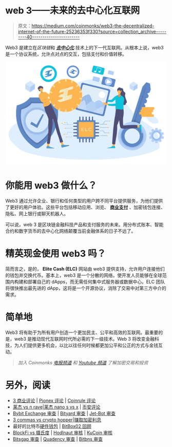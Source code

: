 # web 3——未来的去中心化互联网

> 原文：<https://medium.com/coinmonks/web3-the-decentralized-internet-of-the-future-25236353f330?source=collection_archive---------40----------------------->

Web3 是建立在*区块链*和 [***去中心化***](https://www.elitecash.blog/post/the-dilemma-between-centralization-and-decentralization) 技术上的下一代互联网。从根本上说，web3 是一个协议系统，允许点对点的交互，包括支付和价值转移。

![](img/ce47528b9678d2481e5c9845036b6d51.png)

# 你能用 web3 做什么？

Web3 通过允许企业、银行和任何类型的用户跨不同平台提供服务，为他们提供了更好的用户体验。这些平台包括移动应用、浏览、 [**商业支付**](https://www.elitecash.blog/post/benefits-of-accepting-crypto-for-your-business) 、加密钱包连接、隐私、网上银行或聊天机器人。

可以说，web 3 是区块链金融科技产品和支付服务的未来。用分布式账本、智能合约和数字货币的去中心化网络颠覆当前金融体系的日子不远了。

# 精英现金使用 web3 吗？

简而言之，是的， **Elite Cash (ELC)** 网站由 web3 提供支持，允许用户连接他们的钱包并交换代币。基本上，web3 是一个分散的网络，使开发人员能够在全球范围内构建和部署自己的 dApps，而无需任何集中式服务器或数据中心。ELC 团队将很快推出最先进的 dApp，这将是一个开源协议，消除了交易中对第三方中介的需求。

# 简单地

Web3 将有助于为所有用户创造一个更加民主、公平和高效的互联网。最重要的是，web3 是推动现代互联网时代所必需的下一级技术。Web 3 将改变金融科技，为人们提供更多机会，以比以往任何时候都更加公平和公正的方式与金钱互动。

> *加入 Coinmonks* [*电报频道*](https://t.me/coincodecap) *和* [*Youtube 频道*](https://www.youtube.com/c/coinmonks/videos) *了解加密交易和投资*

# 另外，阅读

*   [3 商业评论](/coinmonks/3commas-review-an-excellent-crypto-trading-bot-2020-1313a58bec92) | [Pionex 评论](https://coincodecap.com/pionex-review-exchange-with-crypto-trading-bot) | [Coinrule 评论](/coinmonks/coinrule-review-2021-a-beginner-friendly-crypto-trading-bot-daf0504848ba)
*   [莱杰 vs n rave](/coinmonks/ledger-vs-ngrave-zero-7e40f0c1d694)|[莱杰 nano s vs x](/coinmonks/ledger-nano-s-vs-x-battery-hardware-price-storage-59a6663fe3b0) | [币安评论](/coinmonks/binance-review-ee10d3bf3b6e)
*   [Bybit Exchange 审查](/coinmonks/bybit-exchange-review-dbd570019b71) | [Bityard 审查](https://coincodecap.com/bityard-reivew) | [Jet-Bot 审查](https://coincodecap.com/jet-bot-review)
*   [3 commas vs crypto hopper](/coinmonks/3commas-vs-pionex-vs-cryptohopper-best-crypto-bot-6a98d2baa203)|[赚取加密利息](/coinmonks/earn-crypto-interest-b10b810fdda3)
*   最好的比特币[硬件钱包](/coinmonks/hardware-wallets-dfa1211730c6) | [BitBox02 回顾](/coinmonks/bitbox02-review-your-swiss-bitcoin-hardware-wallet-c36c88fff29)
*   [BlockFi vs 摄氏度](/coinmonks/blockfi-vs-celsius-vs-hodlnaut-8a1cc8c26630) | [Hodlnaut 审核](/coinmonks/hodlnaut-review-best-way-to-hodl-is-to-earn-interest-on-your-bitcoin-6658a8c19edf) | [KuCoin 审核](https://coincodecap.com/kucoin-review)
*   [Bitsgap 审查](/coinmonks/bitsgap-review-a-crypto-trading-bot-that-makes-easy-money-a5d88a336df2) | [Quadency 审查](/coinmonks/quadency-review-a-crypto-trading-automation-platform-3068eaa374e1) | [Bitbns 审查](/coinmonks/bitbns-review-38256a07e161)